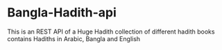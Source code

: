 # Bangla-Hadith-api

This is an REST API of a Huge Hadith collection of different hadith books contains Hadiths in Arabic, Bangla and English
